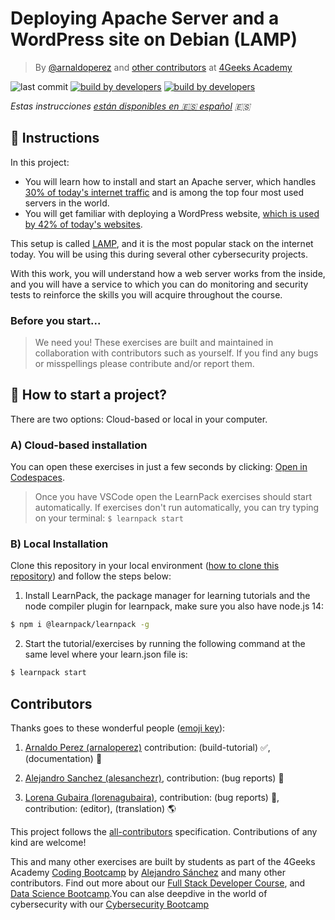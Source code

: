 <!-- hide -->
# Deploying Apache Server and a WordPress site on Debian (LAMP)

> By [@arnaldoperez](https://github.com/arnaldoperez) and [other contributors](https://github.com/breatheco-de/installing-windows-on-virtual-machine/graphs/contributors) at [4Geeks Academy](https://4geeksacademy.co/)

![last commit](https://img.shields.io/github/last-commit/4GeeksAcademy/deploying-wordpress-debian)
[![build by developers](https://img.shields.io/badge/build_by-Developers-blue)](https://4geeks.com)
[![build by developers](https://img.shields.io/twitter/follow/4geeksacademy?style=social&logo=twitter)](https://twitter.com/4geeksacademy)

*Estas instrucciones [están disponibles en 🇪🇸 español](https://github.com/breatheco-de/deploying-wordpress-debian/blob/master/README.es.md) :es:*
<!-- endhide -->

## 📝 Instructions

In this project: 

- You will learn how to install and start an Apache server, which handles [30% of today's internet traffic](https://w3techs.com/technologies/details/ws-apache) and is among the top four most used servers in the world.
- You will get familiar with deploying a WordPress website, [which is used by 42% of today's websites](https://kinsta.com/wordpress-market-share/#h-wordpress-market-share-is-wp-market-share-of-all-websites).

This setup is called [LAMP](https://en.wikipedia.org/wiki/LAMP_(software_bundle)), and it is the most popular stack on the internet today. You will be using this during several other cybersecurity projects. 

With this work, you will understand how a web server works from the inside, and you will have a service to which you can do monitoring and security tests to reinforce the skills you will acquire throughout the course.

<!-- hide -->
### Before you start...

> We need you! These exercises are built and maintained in collaboration with contributors such as yourself. If you find any bugs or misspellings please contribute and/or report them.
<!-- endhide -->

## 🌱 How to start a project?

There are two options: Cloud-based or local in your computer.

### A) Cloud-based installation

You can open these exercises in just a few seconds by clicking: [Open in Codespaces](https://s.4geeks.com/start?repo=https://github.com/breatheco-de/deploying-wordpress-debian).

> Once you have VSCode open the LearnPack exercises should start automatically. If exercises don't run automatically, you can try typing on your terminal: `$ learnpack start`

### B) Local Installation

Clone this repository in your local environment ([how to clone this repository](https://4geeks.com/how-to/github-clone-repository)) and follow the steps below:

1. Install LearnPack, the package manager for learning tutorials and the node compiler plugin for learnpack, make sure you also have node.js 14:

```bash
$ npm i @learnpack/learnpack -g
```

2. Start the tutorial/exercises by running the following command at the same level where your learn.json file is:

```bash
$ learnpack start
```

<!-- hide -->
## Contributors

Thanks goes to these wonderful people ([emoji key](https://github.com/kentcdodds/all-contributors#emoji-key)):

1. [Arnaldo Perez (arnaloperez)](https://github.com/arnaloperez) contribution: (build-tutorial) ✅, (documentation) 📖
  
2. [Alejandro Sanchez (alesanchezr)](https://github.com/alesanchezr),  contribution: (bug reports) 🐛

3. [Lorena Gubaira (lorenagubaira)](https://github.com/lorenagubaira), contribution: (bug reports) 🐛, contribution: (editor), (translation) 🌎

This project follows the [all-contributors](https://github.com/kentcdodds/all-contributors) specification. Contributions of any kind are welcome!

This and many other exercises are built by students as part of the 4Geeks Academy [Coding Bootcamp](https://4geeksacademy.com/us/coding-bootcamp) by [Alejandro Sánchez](https://twitter.com/alesanchezr) and many other contributors. Find out more about our [Full Stack Developer Course](https://4geeksacademy.com/us/coding-bootcamps/part-time-full-stack-developer), and  [Data Science Bootcamp](https://4geeksacademy.com/us/coding-bootcamps/datascience-machine-learning).You can alse deepdive in the world of cybersecurity with our [Cybersecurity Bootcamp](https://4geeksacademy.com/us/coding-bootcamps/cybersecurity)
<!-- endhide -->
